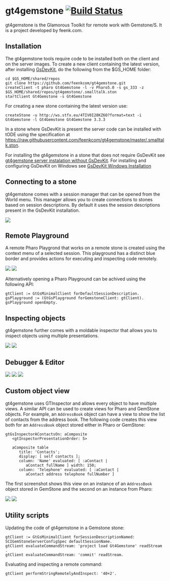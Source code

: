 # gt4gemstone [![Build Status](https://travis-ci.org/feenkcom/gt4gemstone.png?branch=master)](https://travis-ci.org/feenkcom/gt4gemstone)
gt4gemstone is the Glamorous Toolkit for remote work with Gemstone/S. It is a project developed by feenk.com.

## Installation

The gt4gemstone tools require code to be installed both on the client and on the server images.
To create a new client containing the latest version, after installing [GsDevKit](https://github.com/GsDevKit/GsDevKit_home#installation), do the following from the $GS_HOME folder:

    cd $GS_HOME/shared/repos
    git clone https://github.com/feenkcom/gt4gemstone.git
    createClient -t pharo Gt4Gemstone -l -v Pharo5.0 -s gs_333 -z $GS_HOME/shared/repos/gt4gemstone/.smalltalk.ston
    startClient Gt4Gemstone -s Gt4Gemstone

For creating a new stone containing the latest version use:

    createStone -u http://ws.stfx.eu/4TIV0I28KZ6O?format=text -i Gt4Gemstone -l Gt4Gemstone Gt4Gemstone 3.3.3

In a stone where GsDevKit is present the server code can be installed with tODE using the specification at https://raw.githubusercontent.com/feenkcom/gt4gemstone/master/.smalltalk.ston.

For installing the gt4gemstone in a stone that does not require GsDevKit see [gt4gemstone server instalation without GsDevKit](doc/bareGemStoneInstallation.md). For installing and configuring GsDevKit on Windows see [GsDevKit Windows Installation](doc/windowsGsDevKitInstallation.md)

## Connecting to a stone

gt4gemstone comes with a session manager that can be opened from the World menu. This manager allows you to create connections to stones based on session descriptions. By default it uses the session descriptions present in the GsDevKit installation.

<img src="doc/gemstone-sessions-handler.png"/>

## Remote Playground

A remote Pharo Playgrond that works on a remote stone is created using the context menu of a selected session. This playground has a distinct blue border and provides actions for executing and inspecting code remotely.

<img src="doc/gemstone-session-handler-remote-playground.png">

<img src="doc/gemstone-playground.png">

Alternatively opening a Pharo Playground can be achived using the following API:

    gtClient := GtGsMinimalClient forDefaultSessionDescription.
    gsPlayground := (GtGsPlayground forGemstoneClient: gtClient).
    gsPlayground openEmpty.
    
## Inspecting objects

gt4gemstone further comes with a moldable inspector that allows you to inspect objects using multiple presentations.
    
<img src="doc/raw-inspector.png"/>

<img src="doc/dictionary-inspector.png"/>
    
## Debugger & Editor

<img src="doc/basic-debugger.png"/>

<img src="doc/categories-browser.png"/>

<img src="doc/symbol-dictionaries-browser.png"/>

## Custom object view

gt4gemstone uses GTInspector and allows every object to have multiple views. A similar API can be used to create views for Pharo and GemStone objects. For example, an `AddressBook` object can have a view to show the list of contacts from the address book. The following code creates this view both for an `AddressBook` object stored either in Pharo or GemStone:

    gtGsInspectorAContactsOn: aComposite
	   <gtInspectorPresentationOrder: 5>
	
	   aComposite table
          title: 'Contacts';
          display: [ self contacts ];
          column: 'Name' evaluated: [ :aContact | 
             aContact fullName ] width: 150;
          column: 'Telephone' evaluated: [ :aContact | 
             aContact address telephone fullNumber ]

The first screenshot shows this view on an instance of an `AddressBook` object stored in GemStone and the second on an instance from Pharo:

<img src="doc/custom-inspector-gemstone.png"/>

<img src="doc/custom-inspector-pharo.png"/>

## Utility scripts

Updating the code of gt4gemstone in a Gemstone stone:

    gtClient := GtGsMinimalClient forSessionDescriptionNamed: SCIGemStoneServerConfigSpec defaultSessionName.
    gtClient evaluateCommandStream: 'project load Gt4Gemstone' readStream .
    gtClient evaluateCommandStream: 'commit' readStream.

Evaluating and inspecting a remote command:

    gtClient performStringRemotelyAndInspect: '40+2'.
